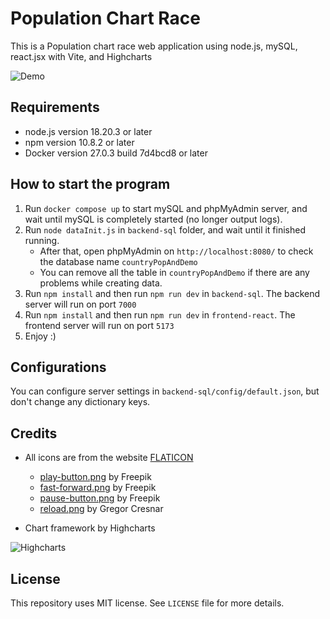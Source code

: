 # Population Chart Race

This is a Population chart race web application using node.js, mySQL, react.jsx with Vite, and Highcharts

![Demo]("./demo.gif")

## Requirements
- node.js version 18.20.3 or later
- npm version 10.8.2 or later
- Docker version 27.0.3 build 7d4bcd8 or later

## How to start the program
1. Run ``docker compose up`` to start mySQL and phpMyAdmin server, and wait until mySQL is completely started (no longer output logs).
2. Run ``node dataInit.js`` in ``backend-sql`` folder, and wait until it finished running.
    - After that, open phpMyAdmin on ``http://localhost:8080/`` to check the database name ``countryPopAndDemo``
    - You can remove all the table in ``countryPopAndDemo`` if there are any problems while creating data.
3. Run ``npm install`` and then run ``npm run dev`` in ``backend-sql``. The backend server will run on port ``7000``
4. Run ``npm install`` and then run ``npm run dev`` in ``frontend-react``. The frontend server will run on port ``5173``
5. Enjoy :)

## Configurations
You can configure server settings in ``backend-sql/config/default.json``, but don't change any dictionary keys.

## Credits
- All icons are from the website [FLATICON](https://www.flaticon.com/)
    - [play-button.png](https://www.flaticon.com/free-icon/play-button_375?term=play&page=1&position=3&origin=search&related_id=375) by Freepik
    - [fast-forward.png](https://www.flaticon.com/free-icon/fast-forward_130903?term=fast+forward&page=1&position=4&origin=search&related_id=130903) by Freepik
    - [pause-button.png](https://www.flaticon.com/free-icon/video-pause-button_16427?term=pause&page=1&position=1&origin=search&related_id=16427) by Freepik
    - [reload.png](https://www.flaticon.com/free-icon/reload_159657?term=reload&page=1&position=2&origin=search&related_id=159657) by Gregor Cresnar

- Chart framework by Highcharts

![Highcharts](https://cdn.ourcodeworld.com/public-media/articles/articleocw-56476fe4f4050.png)

## License
This repository uses MIT license. See ``LICENSE`` file for more details.
